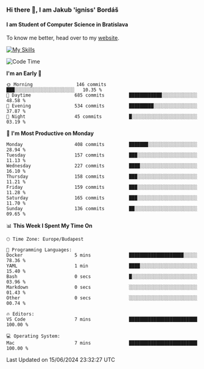 ### Hi there 👋, I am Jakub 'igniss' Bordáš

#### I am Student of Computer Science in Bratislava
To know me better, head over to my [website](https://bordas.sk).

[![My Skills](https://skillicons.dev/icons?i=js,html,css,figma,svelte,java,kotlin,python,postgresql,typescript,nest,nodejs)](https://bordas.sk)


<!--START_SECTION:waka-->
![Code Time](http://img.shields.io/badge/Code%20Time-1%2C480%20hrs%2012%20mins-blue)

**I'm an Early 🐤** 

```text
🌞 Morning                146 commits         ███░░░░░░░░░░░░░░░░░░░░░░   10.35 % 
🌆 Daytime                685 commits         ████████████░░░░░░░░░░░░░   48.58 % 
🌃 Evening                534 commits         █████████░░░░░░░░░░░░░░░░   37.87 % 
🌙 Night                  45 commits          █░░░░░░░░░░░░░░░░░░░░░░░░   03.19 % 
```
📅 **I'm Most Productive on Monday** 

```text
Monday                   408 commits         ███████░░░░░░░░░░░░░░░░░░   28.94 % 
Tuesday                  157 commits         ███░░░░░░░░░░░░░░░░░░░░░░   11.13 % 
Wednesday                227 commits         ████░░░░░░░░░░░░░░░░░░░░░   16.10 % 
Thursday                 158 commits         ███░░░░░░░░░░░░░░░░░░░░░░   11.21 % 
Friday                   159 commits         ███░░░░░░░░░░░░░░░░░░░░░░   11.28 % 
Saturday                 165 commits         ███░░░░░░░░░░░░░░░░░░░░░░   11.70 % 
Sunday                   136 commits         ██░░░░░░░░░░░░░░░░░░░░░░░   09.65 % 
```


📊 **This Week I Spent My Time On** 

```text
🕑︎ Time Zone: Europe/Budapest

💬 Programming Languages: 
Docker                   5 mins              ████████████████████░░░░░   78.36 % 
YAML                     1 min               ████░░░░░░░░░░░░░░░░░░░░░   15.40 % 
Bash                     0 secs              █░░░░░░░░░░░░░░░░░░░░░░░░   03.96 % 
Markdown                 0 secs              ░░░░░░░░░░░░░░░░░░░░░░░░░   01.43 % 
Other                    0 secs              ░░░░░░░░░░░░░░░░░░░░░░░░░   00.74 % 

🔥 Editors: 
VS Code                  7 mins              █████████████████████████   100.00 % 

💻 Operating System: 
Mac                      7 mins              █████████████████████████   100.00 % 
```


 Last Updated on 15/06/2024 23:32:27 UTC
<!--END_SECTION:waka-->
